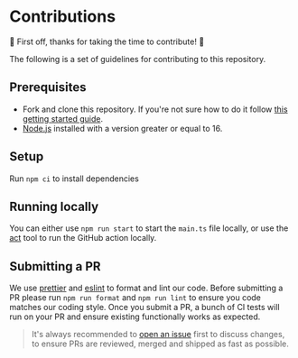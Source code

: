 
# Contributions

🎉 First off, thanks for taking the time to contribute! 🎉

The following is a set of guidelines for contributing to this repository.

## Prerequisites

- Fork and clone this repository. If you're not sure how to do it follow [this getting started guide](https://egghead.io/courses/how-to-contribute-to-an-open-source-project-on-github).
- [Node.js](https://nodejs.org/en/) installed with a version greater or equal to 16.

## Setup

Run `npm ci` to install dependencies

## Running locally

You can either use `npm run start` to start the `main.ts` file locally, or use the [act](https://github.com/nektos/act) tool to run the GitHub action locally.

## Submitting a PR

We use [prettier](https://prettier.io/) and [eslint](https://eslint.org/) to format and lint our code.
Before submitting a PR please run `npm run format` and `npm run lint` to ensure you code matches our coding style.
Once you submit a PR, a bunch of CI tests will run on your PR and ensure existing functionally works as expected.

>It's always recommended to [open an issue](https://github.com/cloudquery/setup-cloudquery/issues/new/choose) first to discuss changes, to ensure PRs are reviewed, merged and shipped as fast as possible.